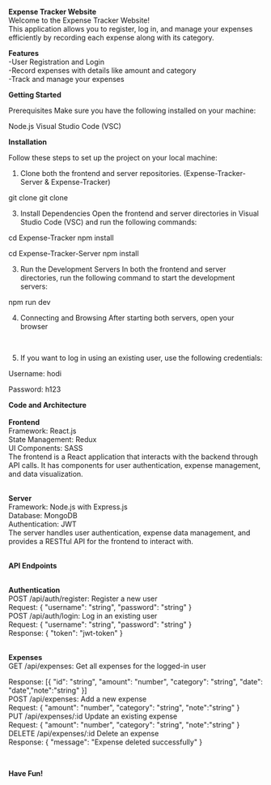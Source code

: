 **Expense Tracker Website**
<br>
Welcome to the Expense Tracker Website! 
<br>
This application allows you to register, log in, and manage your expenses efficiently by recording each expense along with its category.

**Features**
<br>
-User Registration and Login
<br>
-Record expenses with details like amount and category
<br>
-Track and manage your expenses
<br>

**Getting Started**
<br>

Prerequisites
Make sure you have the following installed on your machine:
<br>

Node.js
Visual Studio Code (VSC)
<br>

**Installation**
<br>

Follow these steps to set up the project on your local machine:
<br>

1. Clone both the frontend and server repositories.
(Expense-Tracker-Server & Expense-Tracker)

git clone <Expense-Tracker-Server>
git clone <Expense-Tracker>
<br>

3. Install Dependencies
Open the frontend and server directories in Visual Studio Code (VSC) and run the following commands:

cd Expense-Tracker
npm install

cd Expense-Tracker-Server
npm install

3. Run the Development Servers
In both the frontend and server directories, run the following command to start the development servers:

npm run dev
<br>

4. Connecting and Browsing
After starting both servers, open your browser 
<br>

5. If you want to log in using an existing user, use the following credentials:

Username: hodi
<br>

Password: h123
<br>


**Code and Architecture**
<br>
<br>
**Frontend**
<br>
Framework: React.js
<br>
State Management: Redux
<br>
UI Components: SASS
<br>
The frontend is a React application that interacts with the backend through API calls. It has components for user authentication, expense management, and data visualization.
<br>
<br>

**Server**
<br>
Framework: Node.js with Express.js
<br>
Database: MongoDB 
<br>
Authentication: JWT 
<br>
The server handles user authentication, expense data management, and provides a RESTful API for the frontend to interact with.
<br>
<br>

**API Endpoints**
<br> <br>

**Authentication**<br>
POST /api/auth/register: Register a new user
<br>
Request: { "username": "string", "password": "string" }
<br>
POST /api/auth/login: Log in an existing user
<br>
Request: { "username": "string", "password": "string" }
<br>
Response: { "token": "jwt-token" }
<br>
<br>

**Expenses**
<br>
GET /api/expenses: Get all expenses for the logged-in user <br>

Response: [{ "id": "string", "amount": "number", "category": "string", "date": "date","note":"string" }]
<br>
POST /api/expenses: Add a new expense <br>
Request: { "amount": "number", "category": "string", "note":"string" }
<br/>
PUT /api/expenses/:id Update an existing expense <br>
Request: { "amount": "number", "category": "string", "note":"string" }
<br>
DELETE /api/expenses/:id Delete an expense <br>
Response: { "message": "Expense deleted successfully" }
<br>

<br>

**Have Fun!**
